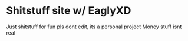 # Shitstuff site w/ EaglyXD
Just shitstuff for fun
pls dont edit, its a personal project
Money stuff isnt real

